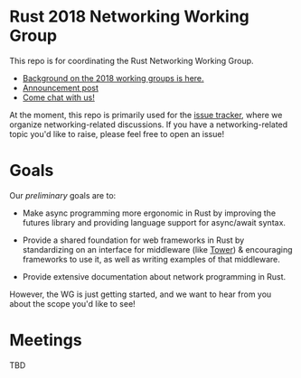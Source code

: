 # Rust 2018 Networking Working Group

This repo is for coordinating the Rust Networking Working Group. 

- [Background on the 2018 working groups is here.][working-groups]
- [Announcement post]
- [Come chat with us!][gitter]

At the moment, this repo is primarily used for the [issue tracker], where we organize networking-related discussions. If you have a networking-related topic you'd like to raise, please feel free to open an issue!

[working-groups]: https://internals.rust-lang.org/t/announcing-the-2018-domain-working-groups/6737
[Announcement post]: https://internals.rust-lang.org/t/announcing-the-network-services-working-group-wg-net/7354/
[gitter]: https://gitter.im/rust-lang/WG-net
[issue tracker]: https://github.com/rust-lang-nursery/net-wg/issues

# Goals

Our *preliminary* goals are to:

* Make async programming more ergonomic in Rust by improving the futures library and providing language support for async/await syntax.

* Provide a shared foundation for web frameworks in Rust by standardizing on an interface for middleware (like [Tower]) & encouraging frameworks to use it, as well as writing examples of that middleware.

* Provide extensive documentation about network programming in Rust.

However, the WG is just getting started, and we want to hear from you about the scope you'd like to see!

[Tower]: https://github.com/tower-rs/tower

# Meetings

TBD
